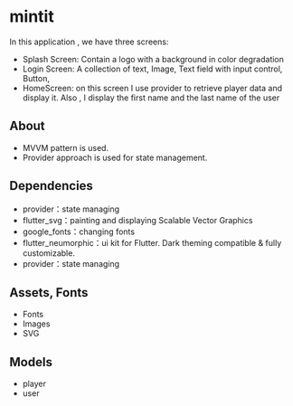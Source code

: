 # mintit

In this application , we have three screens:

- Splash Screen: Contain a logo with a background in color degradation
- Login Screen: A collection of text, Image, Text field with input control, Button,
- HomeScreen: on this screen I use provider to retrieve player data and display it. Also , I display the first name and the last name of the user

## About

- MVVM pattern is used.
- Provider approach is used for state management.

## Dependencies

- provider：state managing
- flutter_svg：painting and displaying Scalable Vector Graphics
- google_fonts：changing fonts
- flutter_neumorphic：ui kit for Flutter. Dark theming compatible & fully customizable.
- provider：state managing

## Assets, Fonts

- Fonts
- Images
- SVG

## Models

- player
- user




